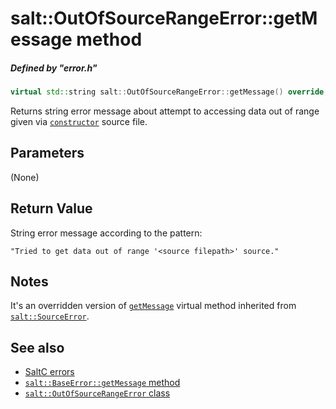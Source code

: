 # salt::OutOfSourceRangeError::getMessage method
##### Defined by "error.h" 
```cpp
virtual std::string salt::OutOfSourceRangeError::getMessage() override;
```
Returns string error message about attempt to accessing data out of range given via [`constructor`](constructor.md) source file.

## Parameters
(None)

## Return Value
String error message according to the pattern:<br>
    
    "Tried to get data out of range '<source filepath>' source."

## Notes
It's an overridden version of [`getMessage`](../BaseError/getMessage.md) virtual method inherited from [`salt::SourceError`](../SourceError/README.md).

## See also
+ [SaltC errors](../README.md)
+ [`salt::BaseError::getMessage` method](../../errors/BaseError/getMessage.md)
+ [`salt::OutOfSourceRangeError` class](README.md)